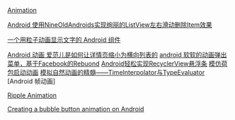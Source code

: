 [Animation](http://www.eoeandroid.com/forum.php?mod=viewthread&tid=653&extra=page%3D1&page=1&_dsign=40bf25a9)


[Android 使用NineOldAndroids实现绚丽的ListView左右滑动删除Item效果](http://blog.csdn.net/xiaanming/article/details/18311877)

[一个用粒子动画显示文字的 Android 组件](https://www.diycode.cc/topics/782)
[]()
[]()

[Android 动画 爱范儿是如何让详情页缩小为横向列表的](https://gold.xitu.io/post/584d8fd38e450a006ac7b0c6)
[android 软软的动画弹出菜单，基于Facebook的Rebuond](https://gold.xitu.io/post/5849658161ff4b006cb86031)
[Android轻松实现RecyclerView悬浮条](http://www.jianshu.com/p/fe69a53502ab)
[模仿荷包启动动画](http://www.jianshu.com/p/50c358e2155a)
[模拟自然动画的精髓——TimeInterpolator与TypeEvaluator](https://blog.csdn.net/eclipsexys/article/details/52693324)
[Android 帧动画]

[Ripple Animation](https://guides.codepath.com/android/ripple-animation)

[Creating a bubble button animation on Android](https://evgenii.com/blog/spring-button-animation-on-android/)
